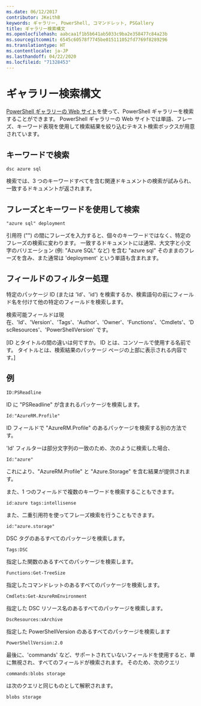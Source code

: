```yaml
---
ms.date: 06/12/2017
contributor: JKeithB
keywords: ギャラリー, PowerShell, コマンドレット, PSGallery
title: ギャラリー検索構文
ms.openlocfilehash: aabcaa1f1b5b641ab5033c9ba2e358477c84a23b
ms.sourcegitcommit: 6545c60578f7745be015111052fd7769f8289296
ms.translationtype: HT
ms.contentlocale: ja-JP
ms.lasthandoff: 04/22/2020
ms.locfileid: "71328453"
---
```

# <a name="gallery-search-syntax"></a>ギャラリー検索構文

[PowerShell ギャラリーの Web サイト](https://www.powershellgallery.com/)を使って、PowerShell ギャラリーを検索することができます。
PowerShell ギャラリーの Web サイトでは単語、フレーズ、キーワード表現を使用して検索結果を絞り込むテキスト検索ボックスが用意されています。

## <a name="search-by-keywords"></a>キーワードで検索

    dsc azure sql

検索では、3 つのキーワードすべてを含む関連ドキュメントの検索が試みられ、一致するドキュメントが返されます。

## <a name="search-using-phrases-and-keywords"></a>フレーズとキーワードを使用して検索

    "azure sql" deployment

引用符 ("") の間にフレーズを入力すると、個々のキーワードではなく、特定のフレーズの検索に変わります。
一致するドキュメントには通常、大文字と小文字のバリエーション (例: "Azure SQL" など) を含む "azure sql" そのままのフレーズを含み、また通常は 'deployment' という単語も含まれます。

## <a name="filtering-on-fields"></a>フィールドのフィルター処理

特定のパッケージ ID (または 'Id'、'id') を検索するか、検索語句の前にフィールド名を付けて他の特定のフィールドを検索します。

検索可能フィールドは現在、'Id'、'Version'、'Tags'、'Author'、'Owner'、'Functions'、'Cmdlets'、'DscResources'、'PowerShellVersion' です。

[ID とタイトルの間の違いは何ですか。 ID とは、コンソールで使用する名前です。 タイトルとは、検索結果のパッケージ ページの上部に表示される内容です。]

## <a name="examples"></a>例

    ID:PSReadline
    
ID に "PSReadline" が含まれるパッケージを検索します。

    Id:"AzureRM.Profile"

ID フィールドで "AzureRM.Profile" のあるパッケージを検索する別の方法です。

'Id' フィルターは部分文字列の一致のため、次のように検索した場合、

    Id:"azure"

これにより、"AzureRM.Profile" と "Azure.Storage" を含む結果が提供されます。

また、1 つのフィールドで複数のキーワードを検索することもできます。 

    id:azure tags:intellisense

また、二重引用符を使ってフレーズ検索を行うこともできます。

    id:"azure.storage"

DSC タグのあるすべてのパッケージを検索します。

    Tags:DSC

指定した関数のあるすべてのパッケージを検索します。

    Functions:Get-TreeSize

指定したコマンドレットのあるすべてのパッケージを検索します。

    Cmdlets:Get-AzureRmEnvironment

指定した DSC リソース名のあるすべてのパッケージを検索します。

    DscResources:xArchive

指定した PowerShellVersion のあるすべてのパッケージを検索します

    PowerShellVersion:2.0

最後に、'commands' など、サポートされていないフィールドを使用すると、単に無視され、すべてのフィールドが検索されます。 そのため、次のクエリ

    commands:blobs storage

は次のクエリと同じものとして解釈されます。

    blobs storage
